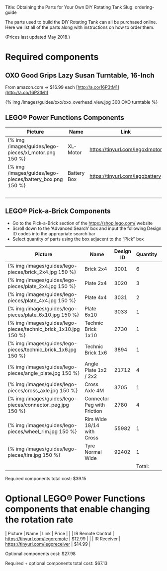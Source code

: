 Title: Obtaining the Parts for Your Own DIY Rotating Tank
Slug: ordering-guide

The parts used to build the DIY Rotating Tank can all be purchased
online.  Here we list all of the parts along with instructions on how
to order them.

(Prices last updated May 2018.)

# Required components

## OXO Good Grips Lazy Susan Turntable, 16-Inch
From amazon.com -> $16.99 each [http://a.co/16P3tM1](http://a.co/16P3tM1)

{% img /images/guides/oxo/oxo_overhead_view.jpg 300 OXO turntable %}

## LEGO® Power Functions Components
| Picture                                                  | Name        | Link                            | Quantity | Price  |
|----------------------------------------------------------|-------------|---------------------------------|----------|--------|
| {% img /images/guides/lego-pieces/xl_motor.png 150 %}    | XL-Motor    | https://tinyurl.com/legoxlmotor | 1        | $9.99  |
| {% img /images/guides/lego-pieces/battery_box.png 150 %} | Battery Box | https://tinyurl.com/legobattery | 1        | $6.99  |
|                                                          |             |                                 | Total:   | $16.98 |

## LEGO® Pick-a-Brick Components

- Go to the Pick-a-Brick section of the https://shop.lego.com/
  website
- Scroll down to the ‘Advanced Search’ box and input the following
  Design ID codes into the appropriate search bar
- Select quantity of parts using the box adjacent to the “Pick” box

| Picture                                                         | Name                        | Design ID | Quantity | Total Price |
|-----------------------------------------------------------------|-----------------------------|-----------|----------|-------------|
| {% img /images/guides/lego-pieces/brick_2x4.jpg 150 %}          | Brick 2x4                   | 3001      | 6        | $1.20       |
| {% img /images/guides/lego-pieces/plate_2x4.jpg 150 %}          | Plate 2x4                   | 3020      | 3        | $0.42       |
| {% img /images/guides/lego-pieces/plate_4x4.jpg 150 %}          | Plate 4x4                   | 3031      | 2        | $0.40       |
| {% img /images/guides/lego-pieces/plate_6x10.jpg 150 %}         | Plate 6x10                  | 3033      | 1        | $0.82       |
| {% img /images/guides/lego-pieces/technic_brick_1x10.jpg 150 %} | Technic Brick 1x10          | 2730      | 1        | $0.41       |
| {% img /images/guides/lego-pieces/technic_brick_1x6.jpg 150 %}  | Technic Brick 1x6           | 3894      | 1        | $0.29       |
| {% img /images/guides/lego-pieces/angle_plate.jpg 150 %}        | Angle Plate 1x2 / 2x2       | 21712     | 4        | $0.40       |
| {% img /images/guides/lego-pieces/cross_axle.jpg 150 %}         | Cross Axle 4M               | 3705      | 1        | $0.10       |
| {% img /images/guides/lego-pieces/connector_peg.jpg 150 %}      | Connector Peg with Friction | 2780      | 4        | $0.24       |
| {% img /images/guides/lego-pieces/wheel_rim.jpg 150 %}          | Rim Wide 18/14 with Cross   | 55982     | 1        | $0.21       |
| {% img /images/guides/lego-pieces/tire.jpg 150 %}               | Tyre Normal Wide            | 92402     | 1        | $0.69       |
|                                                                 |                             |           | Total:   | $5.18       |

Required components total cost: $39.15

# Optional LEGO® Power Functions components that enable changing the rotation rate

| Picture | Name              | Link                             | Price  |
|         | IR Remote Control | https://tinyurl.com/legoremote   | $12.99 |
|         | IR Receiver       | https://tinyurl.com/legoreceiver | $14.99 |

Optional components cost: $27.98

Required + optional components total cost: $67.13
